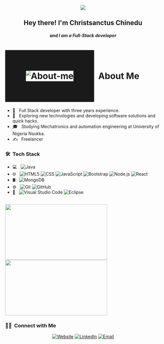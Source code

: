 <div display="flex" gap="3em" flex-direction="row" align="center"><img src="https://i.ibb.co/HTj2ttz/Github-Readme.png">

<h2> Hey there! I'm Christsanctus Chinedu </h2>
<h5> and I am a Full-Stack developer </h5></div>

<h1> <img src="https://i.ibb.co/51Dsk3B/About-me.png" alt="About-me" border="67px" /> &nbsp;About Me </h1>

- 🌱 &nbsp; Full Stack developer with three years experience.
- 🤔 &nbsp; Exploring new technologies and developing software solutions and quick hacks.
- 🎓 &nbsp; Studying Mechatronics and automation engineering at University of Nigeria Nsukka.
- ✍️ &nbsp; Freelancer

<h3> 🛠 &nbsp;Tech Stack</h3>

- 💻 &nbsp;
  ![Java](https://img.shields.io/badge/-Java-333333?style=flat&logo=Java&logoColor=007396)
- 🌐 &nbsp;
  ![HTML5](https://img.shields.io/badge/-HTML5-333333?style=flat&logo=HTML5)
  ![CSS](https://img.shields.io/badge/-CSS-333333?style=flat&logo=CSS3&logoColor=1572B6)
  ![JavaScript](https://img.shields.io/badge/-JavaScript-333333?style=flat&logo=javascript)
  ![Bootstrap](https://img.shields.io/badge/-Bootstrap-333333?style=flat&logo=bootstrap&logoColor=563D7C)
  ![Node.js](https://img.shields.io/badge/-Node.js-333333?style=flat&logo=node.js)
  ![React](https://img.shields.io/badge/-React-333333?style=flat&logo=react)
- 🛢 &nbsp;
  ![MongoDB](https://img.shields.io/badge/-MongoDB-333333?style=flat&logo=mongodb)
- ⚙️ &nbsp;
  ![Git](https://img.shields.io/badge/-Git-333333?style=flat&logo=git)
  ![GitHub](https://img.shields.io/badge/-GitHub-333333?style=flat&logo=github)
- 🔧 &nbsp;
  ![Visual Studio Code](https://img.shields.io/badge/-Visual%20Studio%20Code-333333?style=flat&logo=visual-studio-code&logoColor=007ACC)
  ![Eclipse](https://img.shields.io/badge/-Eclipse-333333?style=flat&logo=eclipse-ide&logoColor=2C2255)
<br/>

<a href="https://github.com/AVS1508">
  <img height="180em" width="330em" src="https://github-readme-stats.vercel.app/api?username=sherlockholms221B&theme=buefy&show_icons=true" />
  <img height="180em" width="330em" src="https://github-readme-stats.vercel.app/api/top-langs/?username=sherlockholms221B&theme=buefy&layout=compact" />
</a>

<br/>

<h3> 🤝🏻 &nbsp;Connect with Me </h3>

<p align="center">
<a href="https://christsanctus.netlify.app/"><img alt="Website" src="https://img.shields.io/badge/Website-www.adityavsingh.com-blue?style=flat-square&logo=google-chrome"></a>
<a href="https://www.linkedin.com/in/christsanctus-chinedu-a26914241/"><img alt="LinkedIn" src="https://img.shields.io/badge/LinkedIn-Aditya%20Vikram%20Singh-blue?style=flat-square&logo=linkedin"></a>
<a href="mailto:Chineduchristsanctus020@gmail.com"><img alt="Email" src="https://img.shields.io/badge/Email-avsingh@umass.edu-blue?style=flat-square&logo=gmail"></a>
</p>

